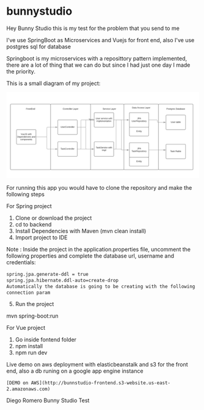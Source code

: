 # bunnystudio


Hey Bunny Studio this is my test for the problem that you send to me

I've use SpringBoot as Microservices and Vuejs for front end, also I've use postgres sql for database

Springboot is my microservices with a reposittory pattern implemented, there are a lot of thing that we can do but since I had just one day I made the priority.

This is a small diagram of my project:

![](BPMN%202.0.png)

For running this app you would have to clone the repository and make the following steps

For Spring project



1) Clone or download the project
2) cd to backend
2) Install Dependencies with Maven (mvn clean install)
3) Import project to IDE

Note : Inside the project in the application.properties file, uncomment the following properties and complete the database url, username and credentials:
```
spring.jpa.generate-ddl = true
spring.jpa.hibernate.ddl-auto=create-drop
Automatically the database is going to be creating with the following connection param
```

5) Run the project

mvn spring-boot:run

For Vue project

1) Go inside fontend folder
2) npm install
3) npm run dev


Live demo on aws deployment with elasticbeanstalk and s3 for the front end, also a db runing on a google app engine instance

````
[DEMO on AWS](http://bunnstudio-frontend.s3-website.us-east-2.amazonaws.com) 
````


Diego Romero Bunny Studio Test

